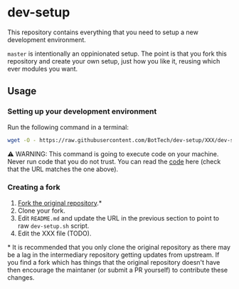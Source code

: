 # dev-setup

This repository contains everything that you need to setup a new development environment.

`master` is intentionally an oppinionated setup. The point is that you fork this repository and create your own setup, just how you like it, reusing which ever modules you want.

## Usage

### Setting up your development environment

Run the following command in a terminal:
```bash
wget -O - https://raw.githubusercontent.com/BotTech/dev-setup/XXX/dev-setup.sh | bash
```

⚠️ WARNING: This command is going to execute code on your machine. Never run code that you do not trust. You can read the [code](https://raw.githubusercontent.com/BotTech/dev-setup/XXX/dev-setup.sh) here (check that the URL matches the one above).

### Creating a fork

1. [Fork the original repository](fork-do-not-change-this).*
1. Clone your fork.
1. Edit `README.md` and update the URL in the previous section to point to raw `dev-setup.sh` script.
1. Edit the XXX file (TODO).

\* It is recommended that you only clone the original repository as there may be a lag in the intermediary repository getting updates from upstream. If you find a fork which has things that the original repository doesn't have then encourage the maintaner (or submit a PR yourself) to contribute these changes.

[fork-do-not-change-this]: https://github.com/BotTech/dev-setup/fork

